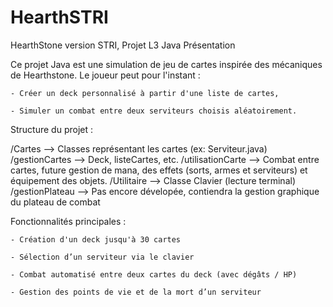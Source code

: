# HearthSTRI
HearthStone version STRI, Projet L3 Java
Présentation

Ce projet Java est une simulation de jeu de cartes inspirée des mécaniques de Hearthstone. 
Le joueur peut pour l'instant :

    - Créer un deck personnalisé à partir d'une liste de cartes,

    - Simuler un combat entre deux serviteurs choisis aléatoirement.

Structure du projet :

/Cartes              --> Classes représentant les cartes (ex: Serviteur.java)
/gestionCartes       --> Deck, listeCartes, etc.
/utilisationCarte    --> Combat entre cartes, future gestion de mana, des effets (sorts, armes et serviteurs) et équipement des objets.
/Utilitaire          --> Classe Clavier (lecture terminal)
/gestionPlateau      --> Pas encore dévelopée, contiendra la gestion graphique du plateau de combat

Fonctionnalités principales :

    - Création d'un deck jusqu'à 30 cartes

    - Sélection d’un serviteur via le clavier

    - Combat automatisé entre deux cartes du deck (avec dégâts / HP)

    - Gestion des points de vie et de la mort d’un serviteur